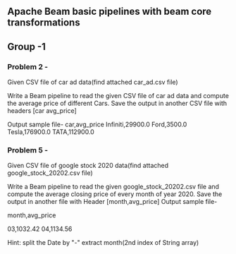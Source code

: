 ## Apache Beam basic pipelines with beam core transformations 
## Group -1

 
### Problem 2 -
Given CSV file of car ad data(find attached car_ad.csv file)


Write a Beam pipeline to read the given CSV file of car ad data and compute the average price of different Cars. Save the output in another CSV file with headers [car avg_price]

Output sample file-
car,avg_price
Infiniti,29900.0
Ford,3500.0
Tesla,176900.0
TATA,112900.0



### Problem 5 -
Given CSV file of  google stock 2020 data(find attached google_stock_20202.csv file)


Write a Beam pipeline to read the given google_stock_20202.csv file and compute the average closing price of every month of year 2020. Save the output in another file with Header [month,avg_price]
Output sample file-

month,avg_price

03,1032.42
04,1134.56


Hint: split the Date by "-" extract month(2nd index of String array)